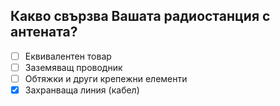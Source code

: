 ## Какво свързва Вашата радиостанция с антената?

<!-- Верният отговор е отбелязан с [X] -->

- [ ] Еквивалентен товар
- [ ] Заземяващ проводник
- [ ] Обтяжки и други крепежни елементи
- [X] Захранваща линия (кабел)
